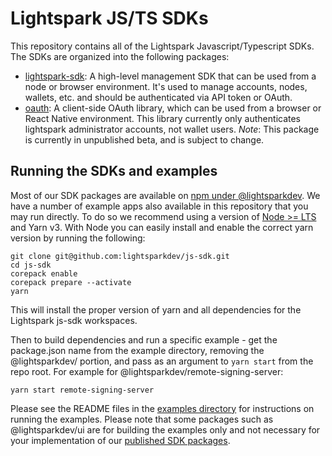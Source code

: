 # Lightspark JS/TS SDKs

This repository contains all of the Lightspark Javascript/Typescript SDKs. The SDKs are organized into the following packages:

- [lightspark-sdk](./packages/lightspark-sdk/README.md): A high-level management SDK that can be used from a node or browser environment. It's used to manage accounts, nodes, wallets, etc. and should be authenticated via API token or OAuth.
- [oauth](./packages/oauth/README.md): A client-side OAuth library, which can be used from a browser or React Native environment. This library currently only authenticates lightspark administrator accounts, not wallet users. _Note_: This package is currently in unpublished beta, and is subject to change.

## Running the SDKs and examples

Most of our SDK packages are available on [npm under @lightsparkdev](https://www.npmjs.com/search?q=%40lightsparkdev). We have a number of example apps also available in this repository that you may run directly. To do so we recommend using a version of [Node >= LTS](https://nodejs.dev/en/about/releases/) and Yarn v3. With Node you can easily install and enable the correct yarn version by running the following:

```
git clone git@github.com:lightsparkdev/js-sdk.git
cd js-sdk
corepack enable
corepack prepare --activate
yarn
```

This will install the proper version of yarn and all dependencies for the Lightspark js-sdk workspaces.

Then to build dependencies and run a specific example - get the package.json name from the example directory, removing the @lightsparkdev/ portion, and pass as an argument to `yarn start` from the repo root. For example for @lightsparkdev/remote-signing-server:

```
yarn start remote-signing-server
```

Please see the README files in the [examples directory](./apps/examples) for instructions on running the examples. Please note that some packages such as @lightsparkdev/ui are for building the examples only and not necessary for your implementation of our [published SDK packages](https://www.npmjs.com/search?q=%40lightsparkdev).
